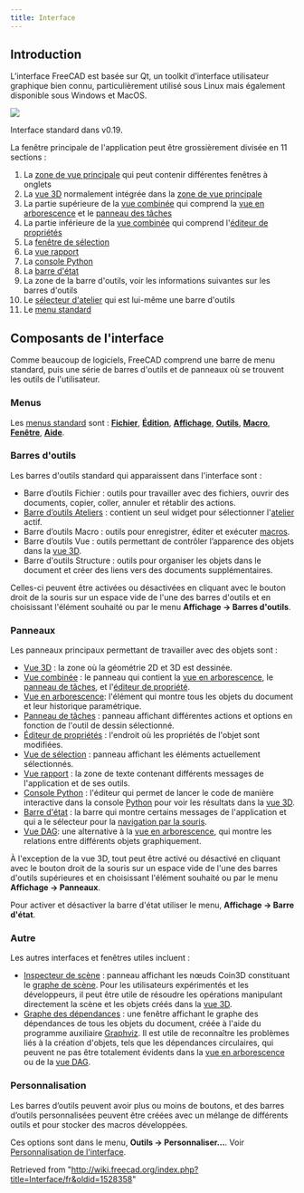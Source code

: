 ```yaml
---
title: Interface
---
```

## Introduction

L’interface FreeCAD est basée sur Qt, un toolkit d’interface utilisateur graphique bien connu, particulièrement utilisé sous Linux mais également disponible sous Windows et MacOS.

![](/images/FreeCAD_interface_base_divisions.svg)

Interface standard dans v0.19.

La fenêtre principale de l'application peut être grossièrement divisée en 11 sections :

1. La [zone de vue principale](/Main_view_area/fr "Main view area/fr") qui peut contenir différentes fenêtres à onglets
2. La [vue 3D](/3D_view/fr "3D view/fr") normalement intégrée dans la [zone de vue principale](/Main_view_area/fr "Main view area/fr")
3. La partie supérieure de la [vue combinée](/Combo_view/fr "Combo view/fr") qui comprend la [vue en arborescence](/Tree_view/fr "Tree view/fr") et le [panneau des tâches](/Task_Panel/fr "Task Panel/fr")
4. La partie inférieure de la [vue combinée](/Combo_view/fr "Combo view/fr") qui comprend l'[éditeur de propriétés](/Property_editor/fr "Property editor/fr")
5. La [fenêtre de sélection](/Selection_view/fr "Selection view/fr")
6. La [vue rapport](/Report_view/fr "Report view/fr")
7. La [console Python](/Python_console/fr "Python console/fr")
8. La [barre d'état](/Status_bar/fr "Status bar/fr")
9. La zone de la barre d'outils, voir les informations suivantes sur les barres d'outils
10. Le [sélecteur d'atelier](/Std_Workbench/fr "Std Workbench/fr") qui est lui-même une barre d'outils
11. Le [menu standard](/Standard_Menu/fr "Standard Menu/fr")

## Composants de l'interface

Comme beaucoup de logiciels, FreeCAD comprend une barre de menu standard, puis une série de barres d'outils et de panneaux où se trouvent les outils de l'utilisateur.

### Menus

Les [menus standard](/Standard_Menu/fr "Standard Menu/fr") sont :
[**Fichier**](/Std_File_Menu/fr "Std File Menu/fr"), [**Édition**](/Std_Edit_Menu/fr "Std Edit Menu/fr"), [**Affichage**](/Std_View_Menu/fr "Std View Menu/fr"), [**Outils**](/Std_Tools_Menu/fr "Std Tools Menu/fr"), [**Macro**](/Std_Macro_Menu/fr "Std Macro Menu/fr"), [**Fenêtre**](/Std_Windows_Menu/fr "Std Windows Menu/fr"), [**Aide**](/Std_Help_Menu/fr "Std Help Menu/fr").

### Barres d'outils

Les barres d'outils standard qui apparaissent dans l'interface sont :

* Barre d’outils Fichier : outils pour travailler avec des fichiers, ouvrir des documents, copier, coller, annuler et rétablir des actions.
* [Barre d’outils Ateliers](/Std_Workbench/fr "Std Workbench/fr") : contient un seul widget pour sélectionner l'[atelier](/Workbenches/fr "Workbenches/fr") actif.
* Barre d’outils Macro : outils pour enregistrer, éditer et exécuter [macros](/Macros/fr "Macros/fr").
* Barre d’outils Vue : outils permettant de contrôler l’apparence des objets dans la [vue 3D](/3D_view/fr "3D view/fr").
* Barre d'outils Structure : outils pour organiser les objets dans le document et créer des liens vers des documents supplémentaires.

Celles-ci peuvent être activées ou désactivées en cliquant avec le bouton droit de la souris sur un espace vide de l'une des barres d'outils et en choisissant l'élément souhaité ou par le menu **Affichage → Barres d'outils**.

### Panneaux

Les panneaux principaux permettant de travailler avec des objets sont :

* [Vue 3D](/3D_view/fr "3D view/fr") : la zone où la géométrie 2D et 3D est dessinée.
* [Vue combinée](/Combo_view/fr "Combo view/fr") : le panneau qui contient la [vue en arborescence](/Tree_view/fr "Tree view/fr"), le [panneau de tâches](/Task_panel/fr "Task panel/fr"), et l'[éditeur de propriété](/Property_editor/fr "Property editor/fr").
* [Vue en arborescence](/Tree_view/fr "Tree view/fr"): l'élément qui montre tous les objets du document et leur historique paramétrique.
* [Panneau de tâches](/Task_panel/fr "Task panel/fr") : panneau affichant différentes actions et options en fonction de l'outil de dessin sélectionné.
* [Éditeur de propriétés](/Property_editor/fr "Property editor/fr") : l'endroit où les propriétés de l'objet sont modifiées.
* [Vue de sélection](/Selection_view/fr "Selection view/fr") : panneau affichant les éléments actuellement sélectionnés.
* [Vue rapport](/Report_view/fr "Report view/fr") : la zone de texte contenant différents messages de l'application et de ses outils.
* [Console Python](/Python_console/fr "Python console/fr") : l'éditeur qui permet de lancer le code de manière interactive dans la console [Python](/Python/fr "Python/fr") pour voir les résultats dans la [vue 3D](/3D_view/fr "3D view/fr").
* [Barre d'état](/Status_bar/fr "Status bar/fr") : la barre qui montre certains messages de l'application et qui a le sélecteur pour la [navigation par la souris](/Mouse_navigation/fr "Mouse navigation/fr").
* [Vue DAG](/DAG_view/fr "DAG view/fr"): une alternative à la [vue en arborescence](/Tree_view/fr "Tree view/fr"), qui montre les relations entre différents objets graphiquement.

À l'exception de la vue 3D, tout peut être activé ou désactivé en cliquant avec le bouton droit de la souris sur un espace vide de l'une des barres d'outils supérieures et en choisissant l'élément souhaité ou par le menu **Affichage → Panneaux**.

Pour activer et désactiver la barre d'état utiliser le menu, **Affichage → Barre d'état**.

### Autre

Les autres interfaces et fenêtres utiles incluent :

* [Inspecteur de scène‏‎](/Std_SceneInspector/fr "Std SceneInspector/fr") : panneau affichant les nœuds Coin3D constituant le [graphe de scène](/Scenegraph/fr "Scenegraph/fr"). Pour les utilisateurs expérimentés et les développeurs, il peut être utile de résoudre les opérations manipulant directement la scène et les objets créés dans la [vue 3D](/3D_view/fr "3D view/fr").
* [Graphe des dépendances](/Std_DependencyGraph/fr "Std DependencyGraph/fr") : une fenêtre affichant le graphe des dépendances de tous les objets du document, créée à l'aide du programme auxiliaire [Graphviz](https://graphviz.org/). Il est utile de reconnaître les problèmes liés à la création d'objets, tels que les dépendances circulaires, qui peuvent ne pas être totalement évidents dans la [vue en arborescence](/Tree_view/fr "Tree view/fr") ou de la [vue DAG](/DAG_view/fr "DAG view/fr").

### Personnalisation

Les barres d’outils peuvent avoir plus ou moins de boutons, et des barres d’outils personnalisées peuvent être créées avec un mélange de différents outils et pour stocker des macros développées.

Ces options sont dans le menu, **Outils → Personnaliser...**. Voir [Personnalisation de l'interface](/Interface_Customization/fr "Interface Customization/fr").

Retrieved from "<http://wiki.freecad.org/index.php?title=Interface/fr&oldid=1528358>"